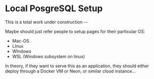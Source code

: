 # Local PosgreSQL Setup

This is a total work under construction -- 

Maybe should just refer people to setup pages for their particular OS:

* Mac-OS
* LInux
* WIndows
* WSL (Windows subsystem on linux)

In theory, if they want to serve this as an application, they should either deploy through a Docker VM or Neon, or similar cloud instance...